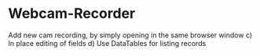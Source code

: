 # Webcam-Recorder
Add new cam recording, by simply opening in the same browser window c) In place editing of fields d) Use DataTables for listing records
